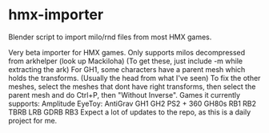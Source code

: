 # hmx-importer
Blender script to import milo/rnd files from most HMX games.

Very beta importer for HMX games.
Only supports milos decompressed from arkhelper (look up Mackiloha)
(To get these, just include -m while extracting the ark)
For GH1, some characters have a parent mesh which holds the transforms. (Usually the head from what I've seen)
To fix the other meshes, select the meshes that dont have right transforms, then select the parent mesh and do Ctrl+P, then "Without Inverse".
Games it currently supports:
Amplitude
EyeToy: AntiGrav
GH1
GH2 PS2 + 360
GH80s
RB1
RB2
TBRB
LRB
GDRB
RB3
Expect a lot of updates to the repo, as this is a daily project for me.
